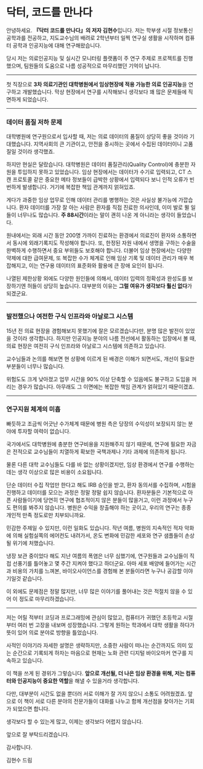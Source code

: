# 닥터, 코드를 만나다

안녕하세요. **『닥터 코드를 만나다』의 저자 김현수**입니다.
저는 학부생 시절 정보통신공학과를 전공하고, 지도교수님의 배려로 2학년부터 일찍 연구실 생활을 시작하며 컴퓨터 공학과 인공지능에 대해 연구해왔습니다. 

당시 저는 의료인공지능 및 실시간 모니터링 플랫폼이 주 연구 주제로 프로젝트를 진행했으며, 팀원들의 도움으로 나름 성공적으로 마무리했던 기억이 납니다.

---
첫 직장으로 **3차 의료기관인 대학병원에서 임상현장에 적용 가능한 의료 인공지능**을 연구하고 개발했습니다. 막상 현장에서 연구를 시작해보니 생각보다 꽤 많은 문제들에 직면하게 되었습니다.

---
### 데이터 품질 저하 문제
대학병원에 연구원으로서 입사할 때, 저는 의료 데이터의 품질이 상당히 좋을 것이라 기대했습니다. 지역사회의 큰 기관이고, 안전을 중시하는 곳에서 수집된 데이터이니 고품질일 것이라 생각했죠. 

하지만 현실은 달랐습니다. 대학병원은 데이터 품질관리(Quality Control)에 충분한 자원을 투입하지 못하고 있었습니다. 임상 현장에서는 데이터가 수기로 입력되고, CT 스캔 프로토콜 같은 중요한 메타 정보들이 급박한 상황에서 입력되다 보니 인적 오류가 빈번하게 발생합니다. 거기에 복잡한 책임 관계까지 얽혀있죠.

게다가 과중한 임상 업무로 인해 데이터 관리를 병행하는 것은 사실상 불가능에 가깝습니다. 환자 데이터를 가장 잘 아는 사람은 환자를 직접 진료한 의사인데, 이미 발로 뛸 일들이 너무나도 많습니다. **주 88시간**이라는 말이 괜히 나온 게 아니라는 생각이 들었습니다. 

원내에서는 외래 시간 동안 200명 가까이 진료하는 환경에서 의료진이 환자와 소통하면서 동시에 외래기록지도 작성해야 합니다. 또, 한정된 자원 내에서 생명을 구하는 수술을 완벽하게 수행하면서 중요 부위들도 보호해야 합니다. 더불어 임상 현장에서는 다양한 약제에 대한 급여문제, 또 복잡한 수가 체계로 인해 임상 기록 및 데이터 관리가 매우 복잡해지고, 이는 연구용 데이터의 표준화와 활용에 큰 장애 요인이 됩니다.


나열된 제한상황 외에도 다양한 원인들에 의해서, 데이터 입력의 정확성과 완성도를 보장하기엔 허들이 상당히 높습니다. 대부분의 이유는 **그럴 여유가 생각보다 훨신 없다**가 되겠군요.

---
### 발전했으나 여전한 구식 인프라와 아날로그 시스템
15년 전 의료 현장을 경험해보지 못했기에 잘은 모르겠습니다만, 분명 많은 발전이 있었을 것이라 생각합니다. 하지만 인공지능 분야의 나름 전선에서 활동하는 입장에서 볼 때, 의료 현장은 여전히 구식 인프라와 아날로그 시스템에 의존하고 있습니다.

교수님들과 논의를 해보면 현 상황에 이르게 된 배경은 이해가 되면서도, 개선이 필요한 부분들이 너무나 많습니다. 

위험도도 크게 낮아졌고 업무 시간을 90% 이상 단축할 수 있음에도 불구하고 도입을 꺼리는 경우가 많습니다. 아무래도 그 이면에는 복잡한 책임 관계가 얽혀있기 때문이겠죠.

---
### 연구지원 체계의 미흡
빠듯하고 조금씩 어긋난 수가체계 때문에 병원 측은 당장의 수익성이 보장되지 않는 분야에 투자할 여력이 없습니다. 

국가에서도 대학병원에 충분한 연구비용을 지원해주지 않기 때문에, 연구에 필요한 자금은 전적으로 교수님들이 치열하게 확보한 국책과제나 기타 과제에 의존하게 됩니다.

물론 다른 대학 교수님들도 다를 바 없는 상황이겠지만, 임상 환경에서 연구를 수행하는 데는 생각 이상으로 많은 비용이 소요됩니다. 

단순 데이터 수집 작업만 한다고 해도 IRB 승인을 받고, 환자 동의서를 수집하며, 시험을 진행하고 데이터를 모으는 과정은 정말 정말 쉽지 않습니다. 환자분들은 기본적으로 아픈 사람들이기에 당연히 연구에 협조적이지 않은 분들이 많을거고, 이런 과정에서 누구도 편의를 봐주지 않습니다. 병원은 수익을 창출해야 하는 곳이고, 우리의 연구는 종종 개인적 만족 정도로만 치부되니까요.

민감한 주제일 수 있지만, 이런 일화도 있습니다. 작년 여름, 병원의 지속적인 적자 악화에 의해 실험실쪽의 에어컨도 내려가서, 온도 변화에 민감한 세포와 연구 샘플들이 손상될 위기에 처했습니다. 

냉장 보관 중이었다 해도 지난 여름의 폭염은 너무 심했기에, 연구원들과 교수님들이 직접 선풍기를 틀어놓고 몇 주간 지켜야 했다고 하더군요. 아마 세포 배양에 들어가는 시간과 비용의 가치를 느껴본, 바이오사이언스를 경험해 본 분들이라면 누구나 공감할 이야기일것 같습니다.

이 외에도 문제점은 정말 많지만, 너무 많은 이야기를 풀어내는 것은 적절치 않을 수 있어 이 정도로 마무리하겠습니다.

---
저는 어릴 적부터 코딩과 프로그래밍에 관심이 많았고, 컴퓨터가 귀했던 초등학교 시절부터 여러 번 고장을 내보며 성장했습니다. 그렇게 원하는 학과에서 대학 생활을 하다가 뜻이 있어 의료 분야로 방향을 틀었습니다. 

사적인 이야기라 자세한 설명은 생략하지만, 소중한 사람이 떠나는 순간까지도 의미 있는 순간으로 기록되게 하자는 마음으로 현재는 노화 관련 디지털 바이오마커 연구를 지속하고 있습니다.

이 책을 쓰게 된 경위가 그렇습니다. **앞으로 개선될, 더 나은 임상 환경을 위해, 저는 컴퓨터와 인공지능이 중요한 역할**을 해낼 수 있을거라 생각합니다. 

다만, 대부분이 시간도 없을 뿐더러 서로 이해가 잘 가지 않으니 소통도 어려웠겠죠. 앞으로 이 책이 서로 다른 분야의 전문가들이 대화를 나누고 함께 개선점을 찾아가는 기회가 되었으면 합니다.

생각보다 할 수 있는게 많고, 이제는 생각보다 어렵지 않습니다. 

앞으로 잘 부탁드리겠습니다.

감사합니다. 

김현수 드림
